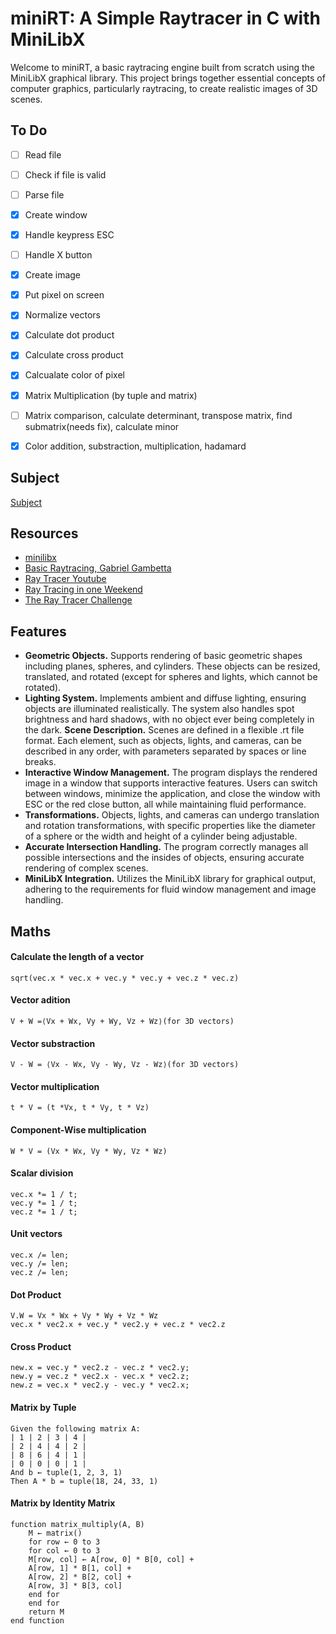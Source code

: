 # miniRT: A Simple Raytracer in C with MiniLibX
Welcome to miniRT, a basic raytracing engine built from scratch using the MiniLibX graphical library. This project brings together essential concepts of computer graphics, particularly raytracing, to create realistic images of 3D scenes.

## To Do
- [ ] Read file
- [ ] Check if file is valid
- [ ] Parse file
- [x] Create window
- [x] Handle keypress ESC
- [ ] Handle X button
- [x] Create image
- [x] Put pixel on screen

- [x] Normalize vectors
- [x] Calculate dot product
- [x] Calculate cross product
- [x] Calcualate color of pixel
- [x] Matrix Multiplication (by tuple and matrix)
- [ ] Matrix comparison, calculate determinant, transpose matrix, find submatrix(needs fix), calculate minor
- [x] Color addition, substraction, multiplication, hadamard


## Subject
[Subject](https://cdn.intra.42.fr/pdf/pdf/137465/en.subject.pdf)

## Resources
- [minilibx](https://aurelienbrabant.fr/blog?q=minilibx)
- [Basic Raytracing, Gabriel Gambetta](https://www.gabrielgambetta.com/computer-graphics-from-scratch/02-basic-raytracing.html)
- [Ray Tracer Youtube](https://www.youtube.com/watch?v=RIgc5J_ZGu8&list=PLAqGIYgEAxrUO6ODA0pnLkM2UOijerFPv&index=1)
- [Ray Tracing in one Weekend](https://raytracing.github.io/)
- [The Ray Tracer Challenge](http://raytracerchallenge.com/)


## Features
- **Geometric Objects.** Supports rendering of basic geometric shapes including planes, spheres, and cylinders. These objects can be resized, translated, and rotated (except for spheres and lights, which cannot be rotated).
- **Lighting System.** Implements ambient and diffuse lighting, ensuring objects are illuminated realistically. The system also handles spot brightness and hard shadows, with no object ever being completely in the dark.
**Scene Description.** Scenes are defined in a flexible .rt file format. Each element, such as objects, lights, and cameras, can be described in any order, with parameters separated by spaces or line breaks.
- **Interactive Window Management.** The program displays the rendered image in a window that supports interactive features. Users can switch between windows, minimize the application, and close the window with ESC or the red close button, all while maintaining fluid performance.
- **Transformations.** Objects, lights, and cameras can undergo translation and rotation transformations, with specific properties like the diameter of a sphere or the width and height of a cylinder being adjustable.
- **Accurate Intersection Handling.** The program correctly manages all possible intersections and the insides of objects, ensuring accurate rendering of complex scenes.
- **MiniLibX Integration.** Utilizes the MiniLibX library for graphical output, adhering to the requirements for fluid window management and image handling.


## Maths 
#### Calculate the length of a vector
    sqrt(vec.x * vec.x + vec.y * vec.y + vec.z * vec.z)
#### Vector adition
    V + W =⟨Vx​ + Wx​, Vy​ + Wy​, Vz​ + Wz​⟩(for 3D vectors)
#### Vector substraction
    V - W = ⟨Vx​ - Wx​, Vy​ - Wy​, Vz​ - Wz​⟩(for 3D vectors)
#### Vector multiplication
    t * V = (t *Vx, t * Vy, t * Vz)
#### Component-Wise multiplication
    W * V = (Vx * Wx, Vy * Wy, Vz * Wz)
#### Scalar division
    vec.x *= 1 / t;
    vec.y *= 1 / t;
    vec.z *= 1 / t;
#### Unit vectors
    vec.x /= len;
    vec.y /= len;
    vec.z /= len;
#### Dot Product
    V.W = Vx * Wx + Vy * Wy + Vz * Wz
    vec.x * vec2.x + vec.y * vec2.y + vec.z * vec2.z
#### Cross Product
    new.x = vec.y * vec2.z - vec.z * vec2.y;
    new.y = vec.z * vec2.x - vec.x * vec2.z;
    new.z = vec.x * vec2.y - vec.y * vec2.x;

#### Matrix by Tuple
    Given the following matrix A:
    | 1 | 2 | 3 | 4 |
    | 2 | 4 | 4 | 2 |
    | 8 | 6 | 4 | 1 |
    | 0 | 0 | 0 | 1 |
    And b ← tuple(1, 2, 3, 1)
    Then A * b = tuple(18, 24, 33, 1)
#### Matrix by Identity Matrix
    function matrix_multiply(A, B)
        M ← matrix()
        for row ← 0 to 3
        for col ← 0 to 3
        M[row, col] ← A[row, 0] * B[0, col] +
        A[row, 1] * B[1, col] +
        A[row, 2] * B[2, col] +
        A[row, 3] * B[3, col]
        end for
        end for
        return M
    end function
        
